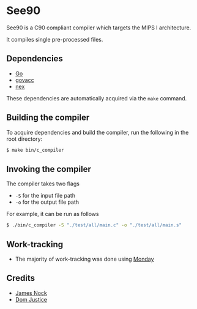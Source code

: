 # See90

See90 is a C90 compliant compiler which targets the MIPS I architecture.

It compiles single pre-processed files.

## Dependencies

- [Go](https://go.dev/dl/)
- [goyacc](https://pkg.go.dev/golang.org/x/tools/cmd/goyacc)
- [nex](https://github.com/blynn/nex)

These dependencies are automatically acquired via the `make` command.

## Building the compiler

To acquire dependencies and build the compiler, run the following in the root directory:

```bash
$ make bin/c_compiler
```

## Invoking the compiler

The compiler takes two flags

- `-S` for the input file path
- `-o` for the output file path

For example, it can be run as follows

```bash
$ ./bin/c_compiler -S "./test/all/main.c" -o "./test/all/main.s"
```

## Work-tracking

- The majority of work-tracking was done using [Monday](https://view.monday.com/2327051283-e57ce19b462981d12cde65d8d07e1882?r=use1)

## Credits

- [James Nock](https://github.com/Jpnock)
- [Dom Justice](https://github.com/DomJustice)
